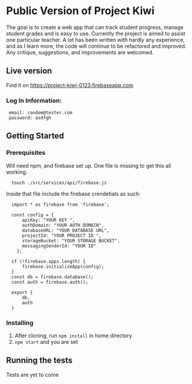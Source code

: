 
# Public Version of Project Kiwi

The goal is to create a web app that can track student progress, manage student grades and is easy to use.
Currently the project is aimed to assist one particular teacher. A lot has been written with hardly any experience, and
as I learn more, the code will continue to be refactored and improved.
Any critique, suggestions, and improvements are welcomed.

## Live version

Find it on https://project-kiwi-0123.firebaseapp.com

### Log In Information: 

```
 email: random@tester.com
 password: asdfgh
```

## Getting Started


### Prerequisites

Will need npm, and firebase set up. One file is missing to get this all working.


```
  touch ./src/services/api/firebase.js
```

Inside that file include the firebase crendetials as such:
```
  import * as firebase from 'firebase';

  const config = {
      apiKey: "YOUR KEY ",
      authDomain: "YOUR AUTH DOMAIN",
      databaseURL: "YOUR DATABASE URL",
      projectId: "YOUR PROJECT ID ",
      storageBucket: "YOUR STORAGE BUCKET",
      messagingSenderId: "YOUR ID"
    };

  if (!firebase.apps.length) {
      firebase.initializeApp(config);
  }
  const db = firebase.database();
  const auth = firebase.auth();

  export {
      db,
      auth
  }
```

### Installing

1. After cloning, run `npm install` in home directory
2. `npm start` and you are set


## Running the tests

Tests are yet to come


